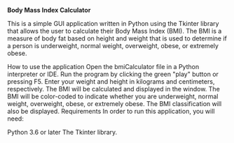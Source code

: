 **Body Mass Index Calculator**

This is a simple GUI application written in Python using the Tkinter library that allows the user to calculate their Body Mass Index (BMI). The BMI is a measure of body fat based on height and weight that is used to determine if a person is underweight, normal weight, overweight, obese, or extremely obese.

How to use the application
Open the bmiCalculator file in a Python interpreter or IDE.
Run the program by clicking the green "play" button or pressing F5.
Enter your weight and height in kilograms and centimeters, respectively.
The BMI will be calculated and displayed in the window.
The BMI will be color-coded to indicate whether you are underweight, normal weight, overweight, obese, or extremely obese.
The BMI classification will also be displayed.
Requirements
In order to run this application, you will need:

Python 3.6 or later
The Tkinter library.
